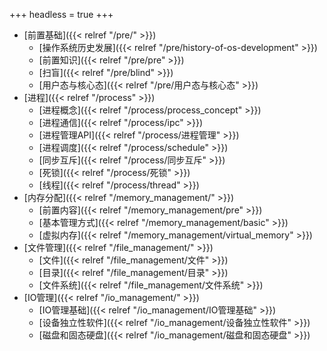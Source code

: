 +++
headless = true
+++

- [前置基础]({{< relref "/pre/" >}})
  - [操作系统历史发展]({{< relref "/pre/history-of-os-development" >}})
  - [前置知识]({{< relref "/pre/pre" >}})
  - [扫盲]({{< relref "/pre/blind" >}})
  - [用户态与核心态]({{< relref "/pre/用户态与核心态" >}})
- [进程]({{< relref "/process" >}})
  - [进程概念]({{< relref "/process/process_concept" >}})
  - [进程通信]({{< relref "/process/ipc" >}})
  - [进程管理API]({{< relref "/process/进程管理" >}})
  - [进程调度]({{< relref "/process/schedule" >}})
  - [同步互斥]({{< relref "/process/同步互斥" >}})
  - [死锁]({{< relref "/process/死锁" >}})
  - [线程]({{< relref "/process/thread" >}})
- [内存分配]({{< relref "/memory_management/" >}}) 
  - [前置内容]({{< relref "/memory_management/pre" >}})
  - [基本管理方式]({{< relref "/memory_management/basic" >}})
  - [虚拟内存]({{< relref "/memory_management/virtual_memory" >}})
- [文件管理]({{< relref "/file_management/" >}}) 
  - [文件]({{< relref "/file_management/文件" >}}) 
  - [目录]({{< relref "/file_management/目录" >}}) 
  - [文件系统]({{< relref "/file_management/文件系统" >}}) 
- [IO管理]({{< relref "/io_management/" >}}) 
  - [IO管理基础]({{< relref "/io_management/IO管理基础" >}}) 
  - [设备独立性软件]({{< relref "/io_management/设备独立性软件" >}}) 
  - [磁盘和固态硬盘]({{< relref "/io_management/磁盘和固态硬盘" >}}) 